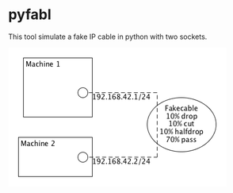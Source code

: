 # pyfabl

This tool simulate a fake IP cable in python with two sockets. 


![Schema of Pyfabl](https://github.com/fanff/pyfabl/blob/master/schema.png)

